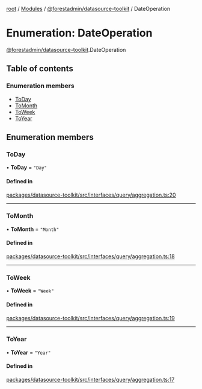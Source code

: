 [root](../README.md) / [Modules](../modules.md) / [@forestadmin/datasource-toolkit](../modules/forestadmin_datasource_toolkit.md) / DateOperation

# Enumeration: DateOperation

[@forestadmin/datasource-toolkit](../modules/forestadmin_datasource_toolkit.md).DateOperation

## Table of contents

### Enumeration members

- [ToDay](forestadmin_datasource_toolkit.DateOperation.md#today)
- [ToMonth](forestadmin_datasource_toolkit.DateOperation.md#tomonth)
- [ToWeek](forestadmin_datasource_toolkit.DateOperation.md#toweek)
- [ToYear](forestadmin_datasource_toolkit.DateOperation.md#toyear)

## Enumeration members

### ToDay

• **ToDay** = `"Day"`

#### Defined in

[packages/datasource-toolkit/src/interfaces/query/aggregation.ts:20](https://github.com/ForestAdmin/agent-nodejs/blob/0eb369e/packages/datasource-toolkit/src/interfaces/query/aggregation.ts#L20)

___

### ToMonth

• **ToMonth** = `"Month"`

#### Defined in

[packages/datasource-toolkit/src/interfaces/query/aggregation.ts:18](https://github.com/ForestAdmin/agent-nodejs/blob/0eb369e/packages/datasource-toolkit/src/interfaces/query/aggregation.ts#L18)

___

### ToWeek

• **ToWeek** = `"Week"`

#### Defined in

[packages/datasource-toolkit/src/interfaces/query/aggregation.ts:19](https://github.com/ForestAdmin/agent-nodejs/blob/0eb369e/packages/datasource-toolkit/src/interfaces/query/aggregation.ts#L19)

___

### ToYear

• **ToYear** = `"Year"`

#### Defined in

[packages/datasource-toolkit/src/interfaces/query/aggregation.ts:17](https://github.com/ForestAdmin/agent-nodejs/blob/0eb369e/packages/datasource-toolkit/src/interfaces/query/aggregation.ts#L17)
